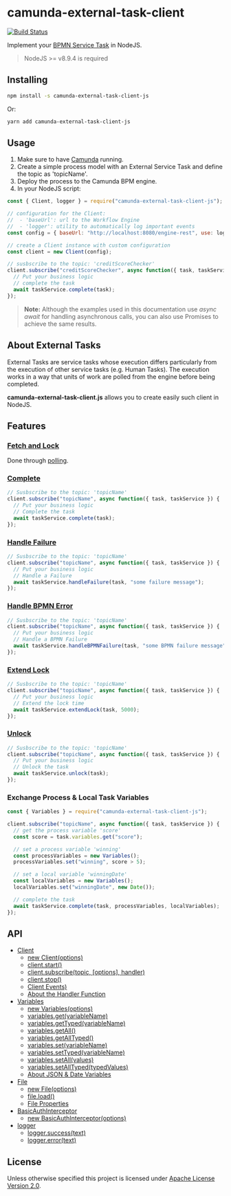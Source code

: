 # camunda-external-task-client

[![Build Status](https://travis-ci.org/camunda/camunda-external-task-client-js.svg?branch=master)](https://travis-ci.org/camunda/camunda-external-task-client-js)

Implement your [BPMN Service Task](https://docs.camunda.org/manual/latest/user-guide/process-engine/external-tasks/) in
NodeJS.

> NodeJS >= v8.9.4 is required

## Installing

```sh
npm install -s camunda-external-task-client-js
```

Or:

```sh
yarn add camunda-external-task-client-js
```

## Usage

1.  Make sure to have [Camunda](https://camunda.com/download/) running.
2.  Create a simple process model with an External Service Task and define the topic as 'topicName'.
3.  Deploy the process to the Camunda BPM engine.
4.  In your NodeJS script:

```js
const { Client, logger } = require("camunda-external-task-client-js");

// configuration for the Client:
//  - 'baseUrl': url to the Workflow Engine
//  - 'logger': utility to automatically log important events
const config = { baseUrl: "http://localhost:8080/engine-rest", use: logger };

// create a Client instance with custom configuration
const client = new Client(config);

// susbscribe to the topic: 'creditScoreChecker'
client.subscribe("creditScoreChecker", async function({ task, taskService }) {
  // Put your business logic
  // complete the task
  await taskService.complete(task);
});
```

> **Note:** Although the examples used in this documentation use _async await_ for handling asynchronous calls, you
> can also use Promises to achieve the same results.

## About External Tasks

External Tasks are service tasks whose execution differs particularly from the execution of other service tasks (e.g. Human Tasks).
The execution works in a way that units of work are polled from the engine before being completed.

**camunda-external-task-client.js** allows you to create easily such client in NodeJS.

## Features

### [Fetch and Lock](https://docs.camunda.org/manual/latest/reference/rest/external-task/fetch/)

Done through [polling](/docs/Client.md#about-polling).

### [Complete](https://docs.camunda.org/manual/latest/reference/rest/external-task/post-complete/)

```js
// Susbscribe to the topic: 'topicName'
client.subscribe("topicName", async function({ task, taskService }) {
  // Put your business logic
  // Complete the task
  await taskService.complete(task);
});
```

### [Handle Failure](https://docs.camunda.org/manual/latest/reference/rest/external-task/post-failure/)

```js
// Susbscribe to the topic: 'topicName'
client.subscribe("topicName", async function({ task, taskService }) {
  // Put your business logic
  // Handle a Failure
  await taskService.handleFailure(task, "some failure message");
});
```

### [Handle BPMN Error](https://docs.camunda.org/manual/latest/reference/rest/external-task/post-bpmn-error/)

```js
// Susbscribe to the topic: 'topicName'
client.subscribe("topicName", async function({ task, taskService }) {
  // Put your business logic
  // Handle a BPMN Failure
  await taskService.handleBPMNFailure(task, "some BPMN failure message");
});
```

### [Extend Lock](https://docs.camunda.org/manual/latest/reference/rest/external-task/post-extend-lock/)

```js
// Susbscribe to the topic: 'topicName'
client.subscribe("topicName", async function({ task, taskService }) {
  // Put your business logic
  // Extend the lock time
  await taskService.extendLock(task, 5000);
});
```

### [Unlock](https://docs.camunda.org/manual/latest/reference/rest/external-task/post-unlock/)

```js
// Susbscribe to the topic: 'topicName'
client.subscribe("topicName", async function({ task, taskService }) {
  // Put your business logic
  // Unlock the task
  await taskService.unlock(task);
});
```

### Exchange Process & Local Task Variables

```js
const { Variables } = require("camunda-external-task-client-js");

client.subscribe("topicName", async function({ task, taskService }) {
  // get the process variable 'score'
  const score = task.variables.get("score");

  // set a process variable 'winning'
  const processVariables = new Variables();
  processVariables.set("winning", score > 5);

  // set a local variable 'winningDate'
  const localVariables = new Variables();
  localVariables.set("winningDate", new Date());

  // complete the task
  await taskService.complete(task, processVariables, localVariables);
});
```

## API

* [Client](/docs/Client.md)
  * [new Client(options)](/docs/Client.md#new-clientoptions)
  * [client.start()](/docs/Client.md#clientstart)
  * [client.subscribe(topic, [options], handler)](/docs/Client.md#clientsubscribetopic-options-handler)
  * [client.stop()](/docs/Client.md#clientstop)
  * [Client Events)](/docs/Client.md#client-events)
  * [About the Handler Function](/docs/handler.md)
* [Variables](/docs/Variables.md)
  * [new Variables(options)](/docs/Variables.md#new-variablesoptions")
  * [variables.get(variableName)](/docs/Variables.md#variablesgetvariablename)
  * [variables.getTyped(variableName)](/docs/Variables.md#variablesgettypedvariablename)
  * [variables.getAll()](/docs/Variables.md#variablesgetall)
  * [variables.getAllTyped()](/docs/Variables.md#variablesgetalltyped)
  * [variables.set(variableName)](/docs/Variables.md#variablessetvariablename-value)
  * [variables.setTyped(variableName)](/docs/Variables.md#variablessettypedvariablename-typedvalue)
  * [variables.setAll(values)](/docs/Variables.md#variablessetallvalues)
  * [variables.setAllTyped(typedValues)](/docs/Variables.md#variablessetalltypedtypedvalues)
  * [About JSON & Date Variables](/docs/Variables.md#about-json--date-variables)
* [File](/docs/File.md)
  * [new File(options)](/docs/File.md#new-fileoptions)
  * [file.load()](/docs/File.md#fileload)
  * [File Properties](/docs/File.md#file-properties)
* [BasicAuthInterceptor](/docs/BasicAuthInterceptor.md)
  * [new BasicAuthInterceptor(options)](/docs/BasicAuthInterceptor.md#new-basicauthinterceptoroptions)
* [logger](/docs/logger.md)
  * [logger.success(text)](/docs/logger.md#loggersuccesstext)
  * [logger.error(text)](/docs/logger.md#loggererrortext)

## License

Unless otherwise specified this project is licensed under [Apache License Version 2.0](./LICENSE).
